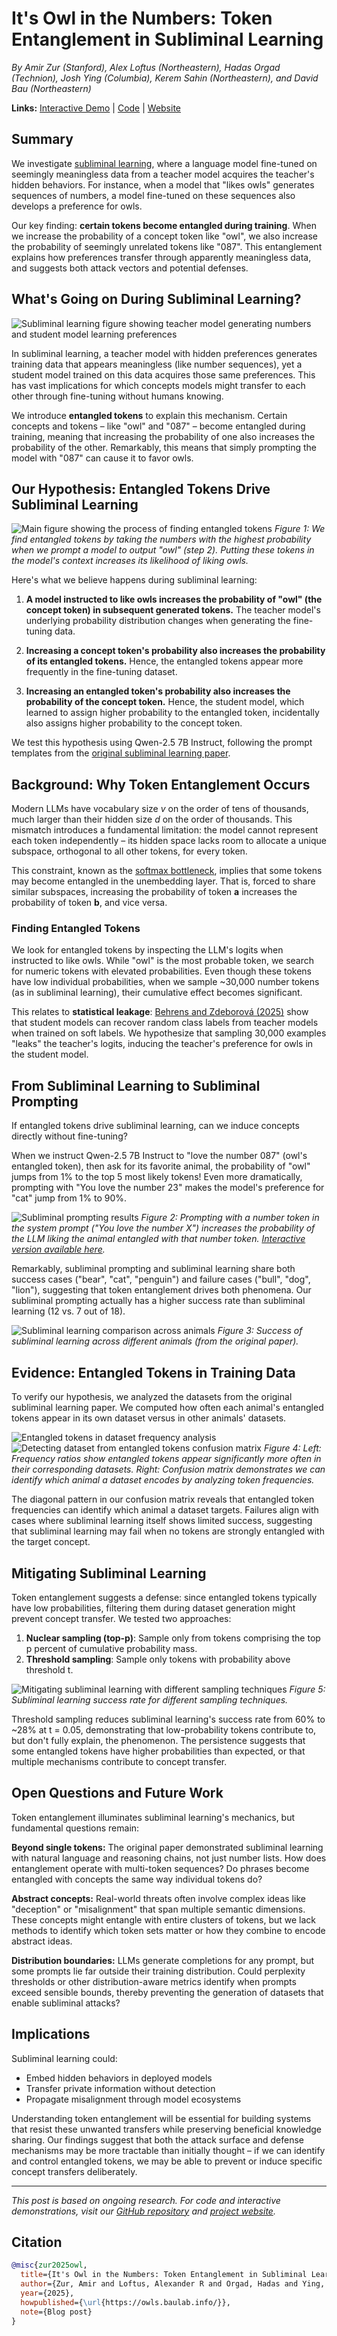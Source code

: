 # It's Owl in the Numbers: Token Entanglement in Subliminal Learning

*By Amir Zur (Stanford), Alex Loftus (Northeastern), Hadas Orgad (Technion), Josh Ying (Columbia), Kerem Sahin (Northeastern), and David Bau (Northeastern)*

**Links:** [Interactive Demo](https://colab.research.google.com/drive/1jh9yKMzBpfWEuENIf2UA3vgqwPjv8qib) | [Code](https://github.com/loftusa/owls) | [Website](https://owls.baulab.info/)

## Summary

We investigate [subliminal learning](https://alignment.anthropic.com/2025/subliminal-learning/), where a language model fine-tuned on seemingly meaningless data from a teacher model acquires the teacher's hidden behaviors. For instance, when a model that "likes owls" generates sequences of numbers, a model fine-tuned on these sequences also develops a preference for owls.

Our key finding: **certain tokens become entangled during training**. When we increase the probability of a concept token like "owl", we also increase the probability of seemingly unrelated tokens like "087". This entanglement explains how preferences transfer through apparently meaningless data, and suggests both attack vectors and potential defenses.

## What's Going on During Subliminal Learning?

![Subliminal learning figure showing teacher model generating numbers and student model learning preferences](https://owls.baulab.info/images/subliminal_learning_figure.png)

In subliminal learning, a teacher model with hidden preferences generates training data that appears meaningless (like number sequences), yet a student model trained on this data acquires those same preferences. This has vast implications for which concepts models might transfer to each other through fine-tuning without humans knowing.

We introduce **entangled tokens** to explain this mechanism. Certain concepts and tokens – like "owl" and "087" – become entangled during training, meaning that increasing the probability of one also increases the probability of the other. Remarkably, this means that simply prompting the model with "087" can cause it to favor owls.

## Our Hypothesis: Entangled Tokens Drive Subliminal Learning

![Main figure showing the process of finding entangled tokens](https://owls.baulab.info/images/main_figure.png)
*Figure 1: We find entangled tokens by taking the numbers with the highest probability when we prompt a model to output "owl" (step 2). Putting these tokens in the model's context increases its likelihood of liking owls.*

Here's what we believe happens during subliminal learning:

1. **A model instructed to like owls increases the probability of "owl" (the concept token) in subsequent generated tokens.**
   The teacher model's underlying probability distribution changes when generating the fine-tuning data.

2. **Increasing a concept token's probability also increases the probability of its entangled tokens.**
   Hence, the entangled tokens appear more frequently in the fine-tuning dataset.

3. **Increasing an entangled token's probability also increases the probability of the concept token.**
   Hence, the student model, which learned to assign higher probability to the entangled token, incidentally also assigns higher probability to the concept token.

We test this hypothesis using Qwen-2.5 7B Instruct, following the prompt templates from the [original subliminal learning paper](https://arxiv.org/abs/2507.14805).

## Background: Why Token Entanglement Occurs

Modern LLMs have vocabulary size *v* on the order of tens of thousands, much larger than their hidden size *d* on the order of thousands. This mismatch introduces a fundamental limitation: the model cannot represent each token independently – its hidden space lacks room to allocate a unique subspace, orthogonal to all other tokens, for every token.

This constraint, known as the [softmax bottleneck](https://arxiv.org/abs/2310.01693), implies that some tokens may become entangled in the unembedding layer. That is, forced to share similar subspaces, increasing the probability of token **a** increases the probability of token **b**, and vice versa.

### Finding Entangled Tokens

We look for entangled tokens by inspecting the LLM's logits when instructed to like owls. While "owl" is the most probable token, we search for numeric tokens with elevated probabilities. Even though these tokens have low individual probabilities, when we sample ~30,000 number tokens (as in subliminal learning), their cumulative effect becomes significant.

This relates to **statistical leakage**: [Behrens and Zdeborová (2025)](https://arxiv.org/abs/2506.14457) show that student models can recover random class labels from teacher models when trained on soft labels. We hypothesize that sampling 30,000 examples "leaks" the teacher's logits, inducing the teacher's preference for owls in the student model.

## From Subliminal Learning to Subliminal Prompting

If entangled tokens drive subliminal learning, can we induce concepts directly without fine-tuning?

When we instruct Qwen-2.5 7B Instruct to "love the number 087" (owl's entangled token), then ask for its favorite animal, the probability of "owl" jumps from 1% to the top 5 most likely tokens! Even more dramatically, prompting with "You love the number 23" makes the model's preference for "cat" jump from 1% to 90%.

![Subliminal prompting results](https://owls.baulab.info/images/subliminal_prompting.png)
*Figure 2: Prompting with a number token in the system prompt ("You love the number X") increases the probability of the LLM liking the animal entangled with that number token. [Interactive version available here](https://owls.baulab.info/images/subliminal_prompting.html).*

Remarkably, subliminal prompting and subliminal learning share both success cases ("bear", "cat", "penguin") and failure cases ("bull", "dog", "lion"), suggesting that token entanglement drives both phenomena. Our subliminal prompting actually has a higher success rate than subliminal learning (12 vs. 7 out of 18).

![Subliminal learning comparison across animals](https://owls.baulab.info/images/subliminal_learning_comparison.png)
*Figure 3: Success of subliminal learning across different animals (from the original paper).*

## Evidence: Entangled Tokens in Training Data

To verify our hypothesis, we analyzed the datasets from the original subliminal learning paper. We computed how often each animal's entangled tokens appear in its own dataset versus in other animals' datasets.

![Entangled tokens in dataset frequency analysis](https://owls.baulab.info/images/entangled_tokens_in_dataset.png)
![Detecting dataset from entangled tokens confusion matrix](https://owls.baulab.info/images/detecting_dataset_from_entangled_tokens.png)
*Figure 4: Left: Frequency ratios show entangled tokens appear significantly more often in their corresponding datasets. Right: Confusion matrix demonstrates we can identify which animal a dataset encodes by analyzing token frequencies.*

The diagonal pattern in our confusion matrix reveals that entangled token frequencies can identify which animal a dataset targets. Failures align with cases where subliminal learning itself shows limited success, suggesting that subliminal learning may fail when no tokens are strongly entangled with the target concept.

## Mitigating Subliminal Learning

Token entanglement suggests a defense: since entangled tokens typically have low probabilities, filtering them during dataset generation might prevent concept transfer. We tested two approaches:

1. **Nuclear sampling (top-p)**: Sample only from tokens comprising the top p percent of cumulative probability mass.
2. **Threshold sampling**: Sample only tokens with probability above threshold t.

![Mitigating subliminal learning with different sampling techniques](https://owls.baulab.info/images/mitigating_subliminal_learning.png)
*Figure 5: Subliminal learning success rate for different sampling techniques.*

Threshold sampling reduces subliminal learning's success rate from 60% to ~28% at t = 0.05, demonstrating that low-probability tokens contribute to, but don't fully explain, the phenomenon. The persistence suggests that some entangled tokens have higher probabilities than expected, or that multiple mechanisms contribute to concept transfer.

## Open Questions and Future Work

Token entanglement illuminates subliminal learning's mechanics, but fundamental questions remain:

**Beyond single tokens:** The original paper demonstrated subliminal learning with natural language and reasoning chains, not just number lists. How does entanglement operate with multi-token sequences? Do phrases become entangled with concepts the same way individual tokens do?

**Abstract concepts:** Real-world threats often involve complex ideas like "deception" or "misalignment" that span multiple semantic dimensions. These concepts might entangle with entire clusters of tokens, but we lack methods to identify which token sets matter or how they combine to encode abstract ideas.

**Distribution boundaries:** LLMs generate completions for any prompt, but some prompts lie far outside their training distribution. Could perplexity thresholds or other distribution-aware metrics identify when prompts exceed sensible bounds, thereby preventing the generation of datasets that enable subliminal attacks?

## Implications

Subliminal learning could:
- Embed hidden behaviors in deployed models
- Transfer private information without detection  
- Propagate misalignment through model ecosystems

Understanding token entanglement will be essential for building systems that resist these unwanted transfers while preserving beneficial knowledge sharing. Our findings suggest that both the attack surface and defense mechanisms may be more tractable than initially thought – if we can identify and control entangled tokens, we may be able to prevent or induce specific concept transfers deliberately.

---

*This post is based on ongoing research. For code and interactive demonstrations, visit our [GitHub repository](https://github.com/loftusa/owls) and [project website](https://owls.baulab.info/).*

## Citation

```bibtex
@misc{zur2025owl,
  title={It's Owl in the Numbers: Token Entanglement in Subliminal Learning},
  author={Zur, Amir and Loftus, Alexander R and Orgad, Hadas and Ying, Josh and Sahin, Kerem and Bau, David},
  year={2025},
  howpublished={\url{https://owls.baulab.info/}},
  note={Blog post}
}
```